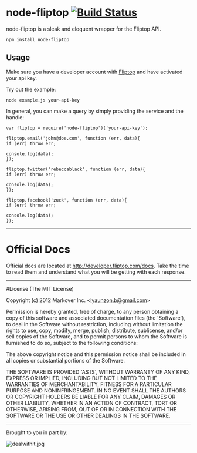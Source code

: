 # node-fliptop [![Build Status](https://secure.travis-ci.org/markover/node-fliptop.png)](http://travis-ci.org/markover/node-fliptop)



node-fliptop is a sleak and eloquent wrapper for the Fliptop API.

	npm install node-fliptop

## Usage

Make sure you have a developer account with [Fliptop](http://dev.qwerly.com/) and have activated your api key.

Try out the example:

	node example.js your-api-key

In general, you can make a query by simply providing the service and the handle:

	var fliptop = require('node-fliptop')('your-api-key');

	fliptop.email('john@doe.com', function (err, data){
    if (err) throw err;

    console.log(data);
	});

	fliptop.twitter('rebeccablack', function (err, data){
    if (err) throw err;

    console.log(data);
	});

	fliptop.facebook('zuck', function (err, data){
    if (err) throw err;

    console.log(data);
	});

* * *

# Official Docs

Official docs are located at http://developer.fliptop.com/docs. Take the time to read them and understand what you will be getting with each response.

* * *

#License
(The MIT License)

Copyright (c) 2012 Markover Inc. &lt;lyaunzon.b@gmail.com&gt;

Permission is hereby granted, free of charge, to any person obtaining a copy of this software and associated documentation files (the 'Software'), to deal in the Software without restriction, including without limitation the rights to use, copy, modify, merge, publish, distribute, sublicense, and/or sell copies of the Software, and to permit persons to whom the Software is furnished to do so, subject to the following conditions:

The above copyright notice and this permission notice shall be included in all copies or substantial portions of the Software.

THE SOFTWARE IS PROVIDED 'AS IS', WITHOUT WARRANTY OF ANY KIND, EXPRESS OR IMPLIED, INCLUDING BUT NOT LIMITED TO THE WARRANTIES OF MERCHANTABILITY, FITNESS FOR A PARTICULAR PURPOSE AND NONINFRINGEMENT. IN NO EVENT SHALL THE AUTHORS OR COPYRIGHT HOLDERS BE LIABLE FOR ANY CLAIM, DAMAGES OR OTHER LIABILITY, WHETHER IN AN ACTION OF CONTRACT, TORT OR OTHERWISE, ARISING FROM, OUT OF OR IN CONNECTION WITH THE SOFTWARE OR THE USE OR OTHER DEALINGS IN THE SOFTWARE. 
* * *	

Brought to you in part by: 

![dealwithit.jpg](http://i.imgur.com/xpvq3.jpg)
